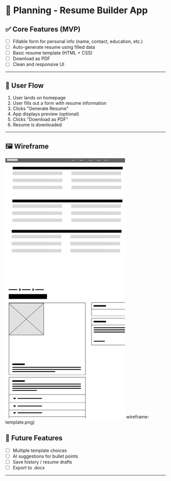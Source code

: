 # 📝 Planning - Resume Builder App

## ✅ Core Features (MVP)
- [ ] Fillable form for personal info (name, contact, education, etc.)
- [ ] Auto-generate resume using filled data
- [ ] Basic resume template (HTML + CSS)
- [ ] Download as PDF
- [ ] Clean and responsive UI

---

## 🧭 User Flow
1. User lands on homepage
2. User fills out a form with resume information
3. Clicks "Generate Resume"
4. App displays preview (optional)
5. Clicks "Download as PDF"
6. Resume is downloaded

---
## 🖼️ Wireframe 
![Form Wireframe](docs/wireframe-form.png)
wireframe-template.png)

## 🧠 Future Features
- [ ] Multiple template choices
- [ ] AI suggestions for bullet points
- [ ] Save history / resume drafts
- [ ] Export to .docx

---